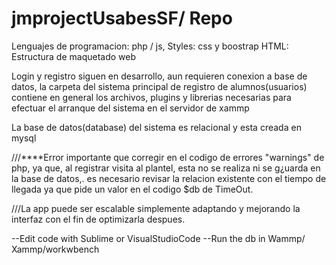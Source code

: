 # jmprojectUsabesSF/ Repo

Lenguajes de programacion: php / js,
Styles: css y boostrap
HTML: Estructura de maquetado web

Login y registro siguen en desarrollo, aun requieren conexion a base de datos,
la carpeta del sistema principal de registro de alumnos(usuarios) contiene en general los archivos, plugins y librerias necesarias para efectuar el arranque del sistema en el servidor de xammp

La base de datos(database) del sistema es relacional y esta creada en mysql


///****Error importante que corregir en el codigo de errores "warnings" de php, ya que, al registrar visita al plantel, esta no se realiza ni se g¿uarda en la base de datos,. es necesario revisar la relacion existente con el tiempo de llegada ya que pide un valor en el codigo $db de TimeOut.

///La app puede ser escalable simplemente adaptando y mejorando la interfaz con el fin de optimizarla despues.


--Edit code with Sublime or VisualStudioCode
--Run the db in Wammp/ Xammp/workwbench

